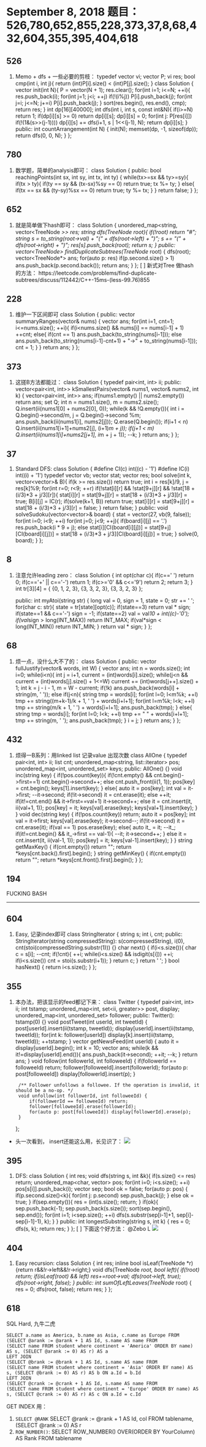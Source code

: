 # September 8, 2018 题目：526,780,652,855,228,373,37,8,68,432,604,355,395,404,618

## **526**
1. Memo + dfs + 一些必要的剪枝：
    typedef vector<int> vi;
    vector<vi> P;
    vi res;
    bool cmp(int i, int j){
        return (int)P[i].size() < (int)P[j].size();
    }
    class Solution {
        vector<int> init(int N){
            P = vector<vi>(N + 1);
            res.clear();
            for(int i=1; i<=N; ++i){
                res.push_back(i);
                for(int j=1; j<i; ++j) if(!(i%j)) P[i].push_back(j);
                for(int j=i; j<=N; j+=i) P[i].push_back(j);
            }
            sort(res.begin(), res.end(), cmp);
            return res;
        }
        int dp[16][40000];
        int dfs(int i, int s, const int&N){
            if(i>=N) return 1;
            if(dp[i][s] >= 0) return dp[i][s];
            dp[i][s] = 0;
            for(int j: P[res[i]]) if(!(1&(s>>(j-1)))) dp[i][s] += dfs(i+1, s | 1<<(j-1), N);
            return dp[i][s];
        }
    public:
        int countArrangement(int N) {
            init(N);
            memset(dp, -1, sizeof(dp));
            return dfs(0, 0, N);
        }
    };
## **780**
1. 数学题，简单的analysis即可：
    class Solution {
    public:
        bool reachingPoints(int sx, int sy, int tx, int ty) {
            while(tx>=sx && ty>=sy){
                if(tx > ty){
                    if(ty == sy && (tx-sx)%sy == 0) return true;
                    tx %= ty;
                }
                else{
                    if(tx == sx && (ty-sy)%sx == 0) return true;
                    ty %= tx;
                }
            }
            return false;
        }
    };
## **652**
1. 就是简单做下hash即可：
    class Solution {
        unordered_map<string, vector<TreeNode *>> res;
        string dfs(TreeNode *root){
            if(!root) return "#";
            string s = to_string(root->val) + "(" + dfs(root->left) + ")";
            s += "(" + dfs(root->right) + ")";
            res[s].push_back(root);
            return s;
        }
    public:
        vector<TreeNode*> findDuplicateSubtrees(TreeNode* root) {
            dfs(root);
            vector<TreeNode*> ans;
            for(auto p: res) if(p.second.size() > 1) ans.push_back(p.second.back());
            return ans;
        }
    };
[ ] 新式对Tree 做hash 的方法：
[](https://leetcode.com/problems/find-duplicate-subtrees/discuss/112442/C++-15ms-(less-99.76))    https://leetcode.com/problems/find-duplicate-subtrees/discuss/112442/C++-15ms-(less-99.76)855
## **228**
1. 维护一下区间即可
    class Solution {
    public:
        vector<string> summaryRanges(vector<int>& nums) {
            vector<string> ans;
            for(int i=1, cnt=1; i<=nums.size(); ++i){
                if(i<nums.size() && nums[i] == nums[i-1] + 1) ++cnt;
                else{
                    if(cnt == 1) ans.push_back(to_string(nums[i-1]));
                    else ans.push_back(to_string(nums[i-1]-cnt+1) + "->" + to_string(nums[i-1]));
                    cnt = 1;
                }
            }
            return ans;
        }
    };
## **373**
1. 这搓B方法都能过：
    class Solution {
        typedef pair<int, int> ii;
    public:
        vector<pair<int, int>> kSmallestPairs(vector<int>& nums1, vector<int>& nums2, int k) {
            vector<pair<int, int>> ans;
            if(nums1.empty() || nums2.empty()) return ans;
            set<ii> Q;
            int n = nums1.size(), m = nums2.size();
            Q.insert(ii(nums1[0] + nums2[0], 0));
            while(k && !Q.empty()){
                int i = Q.begin()->second/m, j = Q.begin()->second %m;
                ans.push_back(ii(nums1[i], nums2[j]));
                Q.erase(Q.begin());
                if(i+1 < n) Q.insert(ii(nums1[i+1]+nums2[j], (i+1)*m + j));
                if(j+1 < m) Q.insert(ii(nums1[i]+nums2[j+1], i*m + j + 1));
                --k;
            }
            return ans;
        }
    };
## **37**
1. Standard DFS:
    class Solution {
        #define CI(c) int((c) - '1')
        #define IC(i) int((i) + '1')
        typedef vector<bool> vb;
        vector<vb> stat;
        vector<int> res;
        bool solve(int k, vector<vector<char>>& B){
            if(k >= res.size()) return true;
            int i = res[k]/9, j = res[k]%9;
            for(int r=0; r<9; ++r) if(!stat[i][r] && !stat[9+j][r] && !stat[18 + (i/3)*3 + j/3][r]){
                stat[i][r] = stat[9+j][r] = stat[18 + (i/3)*3 + j/3][r] = true;
                B[i][j] = IC(r);
                if(solve(k+1, B)) return true;
                stat[i][r] = stat[9+j][r] = stat[18 + (i/3)*3 + j/3][r] = false;
            }
            return false;
        }
    public:
        void solveSudoku(vector<vector<char>>& board) {
            stat = vector<vb>(27, vb(9, false));
            for(int i=0; i<9; ++i) for(int j=0; j<9; ++j){
                if(board[i][j] == '.') res.push_back(i * 9 + j);
                else stat[i][CI(board[i][j])] = stat[9+j][CI(board[i][j])] = stat[18 + (i/3)*3 + j/3][CI(board[i][j])] = true;
            }
            solve(0, board);
        }
    };
## **8**
1. 注意允许leading zero：
    class Solution {
        int opt(char c){
            if(c==' ') return 0;
            if(c=='+' || c=='-') return 1;
            if(c>='0' && c<='9') return 2;
            return 3;
        }
        int tr[3][4] = {
            {0, 1, 2, 3},
            {3, 3, 2, 3},
            {3, 3, 2, 3}
        };
        
    public:
        int myAtoi(string str) {
            long val = 0, sign = 1, state = 0;
            str += ' ';
            for(char c: str){
                state = tr[state][opt(c)];
                if(state==3) return val * sign;
                if(state==1 && c=='-') sign = -1;
                if(state==2) val = val*10 + int((c)-'0');
                if(val*sign > long(INT_MAX)) return INT_MAX;
                if(val*sign < long(INT_MIN)) return INT_MIN;
            }
            return val * sign;
        }
    };
## **68**
1. 烦一点，没什么大不了的：
    class Solution {
    public:
        vector<string> fullJustify(vector<string>& words, int W) {
            vector<string> ans;
            int n = words.size();
            int i=0;
            while(i<n){
                int j = i+1, current = (int)words[i].size();
                while(j<n && current + (int)words[j].size() + 1<=W) current += (int)words[j++].size() + 1;
                int k = j - i - 1, m = W - current;
                if(!k) ans.push_back(words[i] + string(m, ' '));
                else if(j<n){
                    string tmp = words[i];
                    for(int l=0; l<m%k; ++l) tmp += string((m+k-1)/k + 1, ' ') + words[i+l+1];
                    for(int l=m%k; l<k; ++l) tmp += string(m/k + 1, ' ') + words[i+l+1];
                    ans.push_back(tmp);
                }
                else{
                    string tmp = words[i];
                    for(int l=0; l<k; ++l) tmp += " " + words[i+l+1];
                    tmp += string(m, ' ');
                    ans.push_back(tmp);
                }
                i = j;
            }
            return ans;
        }
    };
## **432**
1. 烦得一B系列：用linked list 记录value 出现次数
    class AllOne {
        typedef pair<int, int> ii;
        list<ii> cnt;
        unordered_map<string, list<ii>::iterator> pos;
        unordered_map<int, unordered_set<string>> keys;
    public:
        AllOne() {}
        void inc(string key) {
            if(!pos.count(key)){
                if(!cnt.empty() && cnt.begin()->first==1) cnt.begin()->second++;
                else cnt.push_front(ii(1, 1));
                pos[key] = cnt.begin();
                keys[1].insert(key);
            }
            else{
                auto it = pos[key];
                int val = it->first;
                --it->second;
                if(!it->second) it = cnt.erase(it);
                else ++it;
                if(it!=cnt.end() && it->first==val+1) it->second++;
                else it = cnt.insert(it, ii(val+1, 1));
                pos[key] = it;
                keys[val].erase(key);
                keys[val+1].insert(key);
            }
        }
        void dec(string key) {
            if(!pos.count(key)) return;
            auto it = pos[key];
            int val = it->first;
            keys[val].erase(key);
            it->second--;
            if(!it->second) it = cnt.erase(it);
            if(val == 1) pos.erase(key);
            else{
                auto it_ = it;
                --it_;
                if(it!=cnt.begin() && it_->first == val-1){
                    --it;
                    it->second++;
                }
                else it = cnt.insert(it, ii(val-1, 1));
                pos[key] = it;
                keys[val-1].insert(key);
            }
        }
        string getMaxKey() {
            if(cnt.empty()) return "";
            return *keys[cnt.back().first].begin();
        }
        string getMinKey() {
            if(cnt.empty()) return "";
            return *keys[cnt.front().first].begin();
        }
    };
## **194**

FUCKING BASH
****
## **604**
1. Easy, 记录index即可
    class StringIterator {
        string s;
        int i, cnt;
    public:
        StringIterator(string compressedString): s(compressedString), i(0), cnt(stoi(compressedString.substr(1))) {}
        char next() {
            if(i<s.size()){
                char c = s[i];
                --cnt;
                if(!cnt){
                    ++i;
                    while(i<s.size() && isdigit(s[i])) ++i;
                    if(i<s.size()) cnt = stoi(s.substr(i+1));
                }
                return c;
            }
            return ' ';
        }
        bool hasNext() { return i<s.size(); }
    };
## **355**
1. 本办法，把该显示的feed都记下来：
    class Twitter {
        typedef pair<int, int> ii;
        int tstamp;
        unordered_map<int, set<ii, greater<ii>>> post, display;
        unordered_map<int, unordered_set<int>> follower; 
    public:
        Twitter(): tstamp(0) {}
        void postTweet(int userId, int tweetId) {
            post[userId].insert(ii(tstamp, tweetId));
            display[userId].insert(ii(tstamp, tweetId));
            for(int k: follower[userId]) display[k].insert(ii(tstamp, tweetId));
            ++tstamp;
        }
        vector<int> getNewsFeed(int userId) {
            auto it = display[userId].begin();
            int k = 10;
            vector<int> ans;
            while(k && it!=display[userId].end()){
                ans.push_back(it->second);
                ++it;
                --k;
            }
            return ans;
        }
        void follow(int followerId, int followeeId) {
            if(followerId == followeeId) return;
            follower[followeeId].insert(followerId);
            for(auto p: post[followeeId]) display[followerId].insert(p);
        }
        
        /** Follower unfollows a followee. If the operation is invalid, it should be a no-op. */
        void unfollow(int followerId, int followeeId) {
            if(followerId == followeeId) return;
            follower[followeeId].erase(followerId);
            for(auto p: post[followeeId]) display[followerId].erase(p);
        }
    };
- 头一次看到， insert还能这么用，长见识了：
![](https://d2mxuefqeaa7sj.cloudfront.net/s_E6DC75D1602680D97ED3BEABAD9B5623B8A2BAB81ACB08350EADC018431F3040_1536496145235_image.png)

## **395**
1. DFS:
    class Solution {
        int res;
        void dfs(string s, int &k){
            if(s.size() <= res) return;
            unordered_map<char, vector<int>> pos;
            for(int i=0; i<s.size(); ++i) pos[s[i]].push_back(i);
            vector<int> sep;
            bool ok = false;
            for(auto p: pos) {
                if(p.second.size()<k){
                    for(int j: p.second) sep.push_back(j);
                }
                else ok = true;
            }
            if(sep.empty()){
                res = (int)s.size();
                return;
            }
            if(ok){
                sep.push_back(-1);
                sep.push_back(s.size());
                sort(sep.begin(), sep.end());
                for(int i=1; i<sep.size(); ++i) dfs(s.substr(sep[i-1]+1, sep[i]-sep[i-1]-1), k);
            }
        }
    public:
        int longestSubstring(string s, int k) {
            res = 0;
            dfs(s, k);
            return res;
        }
    };
[ ] 下面这个好方法： @Zebo L 
![](https://d2mxuefqeaa7sj.cloudfront.net/s_E6DC75D1602680D97ED3BEABAD9B5623B8A2BAB81ACB08350EADC018431F3040_1536498373696_image.png)

## **404**
1. Easy recursion:
    class Solution {
        int res;
        inline bool isLeaf(TreeNode *r) {return r&&!r->left&&!r->right;}
        void dfs(TreeNode *root, bool left){
            if(!root) return;
            if(isLeaf(root) && left) res+=root->val;
            dfs(root->left, true);
            dfs(root->right, false);
        }
    public:
        int sumOfLeftLeaves(TreeNode* root) {
            res = 0;
            dfs(root, false);
            return res;
        }
    };
## **618**

SQL Hard, 九牛二虎

    SELECT a.name as America, b.name as Asia, c.name as Europe FROM
    (SELECT @arank := @arank + 1 AS Id, s.name AS name FROM
    (SELECT name FROM student where continent = 'America' ORDER BY name) AS s, (SELECT @arank := 0) AS r) AS a
    LEFT JOIN
    (SELECT @brank := @brank + 1 AS Id, s.name AS name FROM
    (SELECT name FROM student where continent = 'Asia' ORDER BY name) AS s, (SELECT @brank := 0) AS r) AS b ON a.Id = b.Id
    LEFT JOIN
    (SELECT @crank := @crank + 1 AS Id, s.name AS name FROM
    (SELECT name FROM student where continent = 'Europe' ORDER BY name) AS s, (SELECT @crank := 0) AS r) AS c ON a.Id = c.Id

GET INDEX 用：

1. `SELECT @RANK`
    SELECT @rank := @rank + 1 AS Id, col FROM tablename, (SELECT @rank := 0) AS r
2. `ROW_NUMBER()`:
    SELECT ROW_NUMBER() OVER(ORDER BY YourColumn) AS Rank FROM tablename

